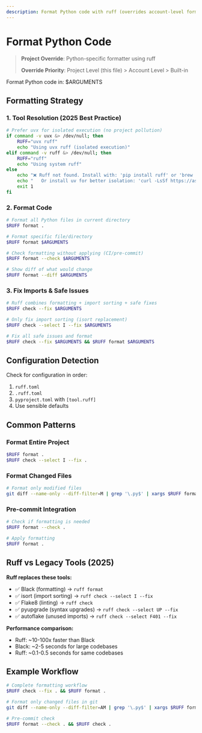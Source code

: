 ```yaml
---
description: Format Python code with ruff (overrides account-level format)
---
```


# Format Python Code

> **Project Override**: Python-specific formatter using ruff
> 
> **Override Priority**: Project Level (this file) > Account Level > Built-in

Format Python code in: $ARGUMENTS

## Formatting Strategy

### 1. Tool Resolution (2025 Best Practice)
```bash
# Prefer uvx for isolated execution (no project pollution)
if command -v uvx &> /dev/null; then
    RUFF="uvx ruff"
    echo "Using uvx ruff (isolated execution)"
elif command -v ruff &> /dev/null; then
    RUFF="ruff"
    echo "Using system ruff"
else
    echo "❌ Ruff not found. Install with: 'pip install ruff' or 'brew install ruff'"
    echo "   Or install uv for better isolation: 'curl -LsSf https://astral.sh/uv/install.sh | sh'"
    exit 1
fi
```

### 2. Format Code
```bash
# Format all Python files in current directory
$RUFF format .

# Format specific file/directory
$RUFF format $ARGUMENTS

# Check formatting without applying (CI/pre-commit)
$RUFF format --check $ARGUMENTS

# Show diff of what would change
$RUFF format --diff $ARGUMENTS
```

### 3. Fix Imports & Safe Issues
```bash
# Ruff combines formatting + import sorting + safe fixes
$RUFF check --fix $ARGUMENTS

# Only fix import sorting (isort replacement)
$RUFF check --select I --fix $ARGUMENTS

# Fix all safe issues and format
$RUFF check --fix $ARGUMENTS && $RUFF format $ARGUMENTS
```

## Configuration Detection

Check for configuration in order:
1. `ruff.toml`
2. `.ruff.toml`
3. `pyproject.toml` with `[tool.ruff]`
4. Use sensible defaults

## Common Patterns

### Format Entire Project
```bash
$RUFF format .
$RUFF check --select I --fix .
```

### Format Changed Files
```bash
# Format only modified files
git diff --name-only --diff-filter=M | grep '\.py$' | xargs $RUFF format
```

### Pre-commit Integration
```bash
# Check if formatting is needed
$RUFF format --check .

# Apply formatting
$RUFF format .
```

## Ruff vs Legacy Tools (2025)

**Ruff replaces these tools:**
- ✅ Black (formatting) → `ruff format`
- ✅ isort (import sorting) → `ruff check --select I --fix`
- ✅ Flake8 (linting) → `ruff check`
- ✅ pyupgrade (syntax upgrades) → `ruff check --select UP --fix`
- ✅ autoflake (unused imports) → `ruff check --select F401 --fix`

**Performance comparison:**
- Ruff: ~10-100x faster than Black
- Black: ~2-5 seconds for large codebases
- Ruff: ~0.1-0.5 seconds for same codebases

## Example Workflow

```bash
# Complete formatting workflow
$RUFF check --fix . && $RUFF format .

# Format only changed files in git
git diff --name-only --diff-filter=AM | grep '\.py$' | xargs $RUFF format

# Pre-commit check
$RUFF format --check . && $RUFF check .
```